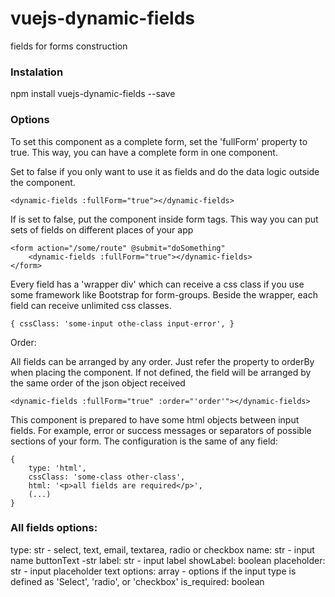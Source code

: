 # vuejs-dynamic-fields
fields for forms construction

### Instalation
npm install vuejs-dynamic-fields --save


### Options
To set this component as a complete form, set the 'fullForm' property to true. This way, you can have a complete form in one component.

Set to false if you only want to use it as fields and do the data logic outside the component.

```
<dynamic-fields :fullForm="true"></dynamic-fields>
```

If is set to false, put the component inside form tags. This way you can put sets of fields on different places of your app
```
<form action="/some/route" @submit="doSomething"
    <dynamic-fields :fullForm="true"></dynamic-fields>
</form>
```

Every field has a 'wrapper div' which can receive a css class if you use some framework like Bootstrap for form-groups. Beside the wrapper, each field can receive unlimited css classes.
```
{ cssClass: 'some-input othe-class input-error', }
```

Order:

All fields can be arranged by any order. Just refer the property to orderBy when placing the component. If not defined, the field will be arranged by the same order of the json object received
```
<dynamic-fields :fullForm="true" :order="'order'"></dynamic-fields>
```

This component is prepared to have some html objects between input fields. For example, error or success messages or separators of possible sections of your form.
The configuration is the same of any field:
```
{
    type: 'html',
    cssClass: 'some-class other-class',
    html: '<p>all fields are required</p>',
    (...)
}
```

### All fields options:

type: str - select, text, email, textarea, radio or checkbox
name: str - input name
buttonText -str
label: str - input label
showLabel: boolean
placeholder: str - input placeholder text
options: array - options if the input type is defined as 'Select', 'radio', or 'checkbox'
is_required: boolean
